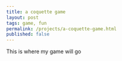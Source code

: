 ```yaml
---
title: a coquette game
layout: post
tags: game, fun
permalink: /projects/a-coquette-game.html
published: false
---
```


This is where my game will go

